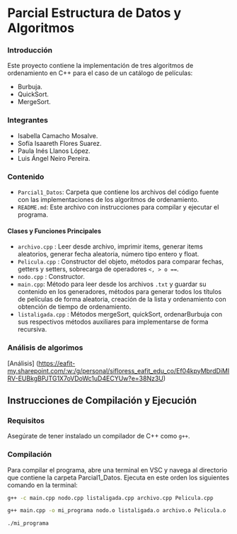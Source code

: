 # Parcial Estructura de Datos y Algoritmos

### Introducción
Este proyecto contiene la implementación de tres algoritmos de ordenamiento en C++ para el caso de un catálogo de películas:
- Burbuja.
- QuickSort.
- MergeSort.

### Integrantes

- Isabella Camacho Mosalve.
- Sofía Isaareth Flores Suarez.
- Paula Inés Llanos López.
- Luis Ángel Neiro Pereira.

### Contenido

- `Parcial1_Datos`: Carpeta que contiene los archivos del código fuente con las implementaciones de los algoritmos de ordenamiento.
- `README.md`: Este archivo con instrucciones para compilar y ejecutar el programa.

#### Clases y Funciones Principales
- `archivo.cpp` : Leer desde archivo, imprimir items, generar items aleatorios, generar fecha aleatoria, número tipo entero y float.
- `Pelicula.cpp` : Constructor del objeto, métodos para comparar fechas, getters y setters, sobrecarga de operadores `<, > o ==`.
- `nodo.cpp` : Constructor.
- `main.cpp`: Método para leer desde los archivos `.txt` y guardar su contenido en los generadores, métodos para generar todos los títulos de películas de forma aleatoria, creación de la lista y ordenamiento con obtención de tiempo de ordenamiento.
- `listaligada.cpp` : Métodos mergeSort, quickSort, ordenarBurbuja con sus respectivos métodos auxiliares para implementarse de forma recursiva.

### Análisis de algorimos

[Análisis] (https://eafit-my.sharepoint.com/:w:/g/personal/sifloress_eafit_edu_co/Ef04kpyMbrdDiMIRV-EUBkgBPJTG1X7oVDoWc1uD4ECYUw?e=38Nz3U)

## Instrucciones de Compilación y Ejecución

### Requisitos

Asegúrate de tener instalado un compilador de C++ como `g++`.

### Compilación

Para compilar el programa, abre una terminal en VSC y navega al directorio que contiene la carpeta Parcial1_Datos. 
Ejecuta en este orden los siguientes comando en la terminal:

```sh
g++ -c main.cpp nodo.cpp listaligada.cpp archivo.cpp Pelicula.cpp

g++ main.cpp -o mi_programa nodo.o listaligada.o archivo.o Pelicula.o

./mi_programa


